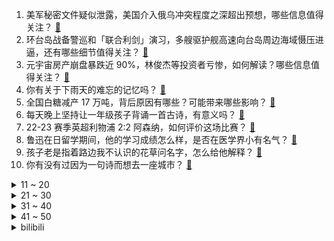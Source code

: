 1. 美军秘密文件疑似泄露，美国介入俄乌冲突程度之深超出预想，哪些信息值得关注？ [:link:](https://www.zhihu.com/question/594538947)
2. 环台岛战备警巡和「联合利剑」演习，多艘驱护舰高速向台岛周边海域慑压进逼，还有哪些细节值得关注？ [:link:](https://www.zhihu.com/question/594518175)
3. 元宇宙房产崩盘暴跌近 90%，林俊杰等投资者亏惨，如何解读？哪些信息值得关注？ [:link:](https://www.zhihu.com/question/594517901)
4. 你有关于下雨天的难忘的记忆吗？ [:link:](https://www.zhihu.com/question/594353940)
5. 全国白糖减产 17 万吨，背后原因有哪些？可能带来哪些影响？ [:link:](https://www.zhihu.com/question/594509304)
6. 每天晚上坚持让一年级孩子背诵一首古诗，有意义吗？ [:link:](https://www.zhihu.com/question/594153739)
7. 22-23 赛季英超利物浦 2:2 阿森纳，如何评价这场比赛？ [:link:](https://www.zhihu.com/question/594623569)
8. 鲁迅在日留学期间，他的学习成绩怎么样，是否在医学界小有名气？ [:link:](https://www.zhihu.com/question/512784125)
9. 孩子老是指着路边我不认识的花草问名字，怎么给他解释？ [:link:](https://www.zhihu.com/question/593263417)
10. 你有没有过因为一句诗而想去一座城市？ [:link:](https://www.zhihu.com/question/587582374)
<details>
<summary>11 ~ 20</summary>

11. 空客 CEO 称将在中国开设第二条总装线，将使其在华产能翻倍，哪些信息值得关注？ [:link:](https://www.zhihu.com/question/594069017)
12. 如果「蝙蝠侠」和「蜘蛛侠」互换到对方的城市，那么您觉得谁会先领盒饭？ [:link:](https://www.zhihu.com/question/462783033)
13. 特斯拉将在上海建造新的超级工厂，专门生产该公司的储能产品 Megapack，哪些信息值得关注？ [:link:](https://www.zhihu.com/question/594555819)
14. 电动化趋势下，混动SUV如何选择？ [:link:](https://www.zhihu.com/question/593986137)
15. 如何评价宋慧乔主演的韩剧《黑暗荣耀》第二季？ [:link:](https://www.zhihu.com/question/588688922)
16. 有哪些好用的生活电器让你感受到「早买早享受」？ [:link:](https://www.zhihu.com/question/593486055)
17. T1 不敌 GEN.G 止步春季赛亚军，决赛上他们输在哪？ [:link:](https://www.zhihu.com/question/594560697)
18. 《海贼王》天龙人为什么不吃恶魔果实？ [:link:](https://www.zhihu.com/question/594354694)
19. 1℃的温差的意义是什么？ [:link:](https://www.zhihu.com/question/591855424)
20. 目前我国法律对于加班是怎样定义的？对于加班费和调休又有哪些规定？ [:link:](https://www.zhihu.com/question/594520806)
</details>
<details>
<summary>21 ~ 30</summary>

21. 私企职场上大规模淘汰35岁大龄员工，其背后的逻辑到底是什么？ [:link:](https://www.zhihu.com/question/593471992)
22. NBA 最新夺冠概率出炉湖人仅 4％，勇士太阳均为 5％，你看好哪支球队夺冠？ [:link:](https://www.zhihu.com/question/594358671)
23. 超九成受访打工人曾有胃部不适，专家提醒「情绪压力会影响胃健康」，如何健康养胃？ [:link:](https://www.zhihu.com/question/594538190)
24. 2023 LPL 春季胜者组决赛 JDG 3:0 EDG 晋级决赛，如何评价这场比赛？ [:link:](https://www.zhihu.com/question/594549026)
25. 胃病转向胃癌有 5 个信号，年轻人为啥会被胃癌盯上？生活中该如何保护我们的胃？ [:link:](https://www.zhihu.com/question/594516886)
26. 如何评价《长月烬明》第 9-12 集？其中有哪些值得关注的剧情点？ [:link:](https://www.zhihu.com/question/594390643)
27. 「丫丫」正式移交中方，孟菲斯动物园称「合同已到期，正讨论后续合作」，返回中国还需哪些环节？ [:link:](https://www.zhihu.com/question/594534922)
28. 调研称「农村青少年群体智能手机成瘾，已濒临失控」，如何看待这一结果？ [:link:](https://www.zhihu.com/question/593997457)
29. 有人说智能座舱是汽车的一个颠覆式创新，那么在购买新车时，要不要将智能座舱作为影响购车决策的重要因素？ [:link:](https://www.zhihu.com/question/593123108)
30. 为什么有的美白身体乳会让皮肤长毛？有哪些不会长毛的美白身体乳推荐？ [:link:](https://www.zhihu.com/question/592426750)
</details>
<details>
<summary>31 ~ 40</summary>

31. 英国对冲基金报告称美联储政策即将转向，美元一年半内或贬值 15%，如何看待这一预测？降息即将到来了吗？ [:link:](https://www.zhihu.com/question/594331830)
32. 张朝阳直播中说「学物理应该成为一种风尚」，如何看待此发言？你觉得为什么要学好物理？ [:link:](https://www.zhihu.com/question/557373112)
33. 早 C 晚 A 是最佳的美白搭配吗？除了它，还有哪些可以称为「王者」的美白组合？ [:link:](https://www.zhihu.com/question/583699485)
34. 2023 LCK 春季总决赛 GEN 3:1 击败 T1 成功卫冕联赛冠军，如何评价这场比赛？ [:link:](https://www.zhihu.com/question/594545655)
35. 为什么游戏充满暴力，还能被称为第九艺术? [:link:](https://www.zhihu.com/question/593915826)
36. 有哪些看似毫无联系的东西，实际上却存在着紧密的关联？ [:link:](https://www.zhihu.com/question/28287474)
37. 如果在欧洲中世纪战场上以一己之力斩杀100名敌国士兵，那么在战后能够得到什么样的封赏？ [:link:](https://www.zhihu.com/question/593909345)
38. 我不想嫁过去跟男朋友一起还房贷是不是太自私了？ [:link:](https://www.zhihu.com/question/592329757)
39. 你认为未来的摆摊生意会怎样？能不能猜测出一些趋势？ [:link:](https://www.zhihu.com/question/592108929)
40. 22-23 赛季英超热刺 2:1 布莱顿，孙兴慜世界波，两队主帅冲突染红，如何评价这场比赛？ [:link:](https://www.zhihu.com/question/594451446)
</details>
<details>
<summary>41 ~ 50</summary>

41. 过度加班对社会经济产生了怎样的影响？是否会成为「就业难」、「生育低」的诱因之一？ [:link:](https://www.zhihu.com/question/594341087)
42. 每周「做四休三」能否实现？若实施可能带来哪些影响？ [:link:](https://www.zhihu.com/question/594506859)
43. 对于新的科幻片爱好者，可以推荐哪些科幻电影作为入门级必看？ [:link:](https://www.zhihu.com/question/60511168)
44. 如何评价《长月烬明》中罗云熙饰演的澹台烬，符合你的期待吗？ [:link:](https://www.zhihu.com/question/554955787)
45. 买高端机等于智商税吗？在性能趋同的情况下，高端机“高”在哪了？ [:link:](https://www.zhihu.com/question/594163902)
46. 哪些中国人发明的东西在国内很普通，到了国外却倍受追捧？ [:link:](https://www.zhihu.com/question/299641618)
47. 《诡秘之主》的宇宙中是否存在类似于七神一样的友善的外神？ [:link:](https://www.zhihu.com/question/594115711)
48. 同事才华不如你，但被提拔成了顶头上司，你会选择辞职吗？ [:link:](https://www.zhihu.com/question/593428823)
49. 《铃芽之旅》和《天气之子》有什么区别？ [:link:](https://www.zhihu.com/question/592001072)
50. 男朋友总偷懒，用沐浴露洗脸怎么办？ [:link:](https://www.zhihu.com/question/590496984)
</details><details>
<summary>bilibili</summary>

1. 山东淄博一座让我不得不佩服的城市！山东烧烤看淄博！淄博消费更是绝！靠谱！ [:link:](//www.bilibili.com/video/BV1dT411p7Kd)
2. 来自卢森堡的退休警察，不远万里扎根在这片土地上，亲历山村巨变 [:link:](//www.bilibili.com/video/BV1jj411c7g1)
3. 让朋友穿成这样后，我失去了他们.... [:link:](//www.bilibili.com/video/BV15s4y1m786)
4. 【warma】我要写书啦！！！ [:link:](//www.bilibili.com/video/BV1oM4y1y7Q4)
5. 【EXO】We are ONE! 出道十一周年我们正式入驻B站了！请多多支持♥ [:link:](//www.bilibili.com/video/BV14h411g7nH)
6. 【鬼谷闲谈】比目鱼：这是鱼形的扭曲 还是环境的沦丧 [:link:](//www.bilibili.com/video/BV1R24y157oF)
7. “做视频会影响室友吗” [:link:](//www.bilibili.com/video/BV1Ym4y1B7zo)
8. 一战中的闪避王是谁？【硬核狠人50】 [:link:](//www.bilibili.com/video/BV1h84y1u7se)
9. 说不心动，是假的！！.... [:link:](//www.bilibili.com/video/BV1ov4y1n71h)
10. 2023华南悠悠球公开赛 4A 决赛 刘子琛 团长在线开团！🪀 [:link:](//www.bilibili.com/video/BV1Ds4y1275K)
<details>
<summary>11 ~ 20</summary>

11. 没错 我要结束和她四年的男女朋友关系了 [:link:](//www.bilibili.com/video/BV1K84y1u7XT)
12. 柒个我——影流之主 [:link:](//www.bilibili.com/video/BV1qm4y1q7uB)
13. 我在打烊的火锅店里偷东西吃！ [:link:](//www.bilibili.com/video/BV19a4y1K7Ne)
14. 为了满足我的童年愿望，我在家里做了个鸟巢沙发 [:link:](//www.bilibili.com/video/BV1Ps4y1m7jF)
15. 保证没P图！你吃过比这更大的吗？ [:link:](//www.bilibili.com/video/BV1DN411A7Fr)
16. 【医学博士】你每天这样吃饭，简直是在慢性自杀！I 胃病自救指南 [:link:](//www.bilibili.com/video/BV1VM411N7qc)
17. 法院传票、巨额赔款、全网道歉，这就是他揭露黑暗的后果 [:link:](//www.bilibili.com/video/BV1Uh411u7sA)
18. 划走将会永久失去，真的很久！ [:link:](//www.bilibili.com/video/BV1cm4y1B7eM)
19. 有的人一直在长大，有的人却不会变老了 [:link:](//www.bilibili.com/video/BV1jm4y167fE)
20. 开挂无法提升智力 [:link:](//www.bilibili.com/video/BV1qh411g7Lr)
</details>
<details>
<summary>21 ~ 30</summary>

21. 为她做的立体书，在完工的那晚燃尽 [:link:](//www.bilibili.com/video/BV1GX4y1k71G)
22. 快让你们的好兄弟给你搞一台宝马RR！ [:link:](//www.bilibili.com/video/BV1Fs4y1m7qN)
23. 猛女cos铃芽一口气暴走50公里！！！！什么二次元行为？ [:link:](//www.bilibili.com/video/BV1No4y1n7bs)
24. 夺命狂奔！10位up主共享定位捉迷藏！ [:link:](//www.bilibili.com/video/BV1Xs4y127g4)
25. 休息是被允许的 [:link:](//www.bilibili.com/video/BV1ph411g7xu)
26. 好想把这件衣服焊在身上！ [:link:](//www.bilibili.com/video/BV17X4y1k7G8)
27. 给院儿里的流浪猫们制作“夏季竹筒饮水器” [:link:](//www.bilibili.com/video/BV1HM4y1178B)
28. 去央视做饭是什么体验 [:link:](//www.bilibili.com/video/BV1324y1L7j3)
29. 停更了快两年半，网上竟说我死了？！ [:link:](//www.bilibili.com/video/BV1Hs4y1m7pv)
30. 难道这就是我的通灵兽？ 被乌鸦认主全过程 [:link:](//www.bilibili.com/video/BV1J24y1L744)
</details>
<details>
<summary>31 ~ 40</summary>

31. 三代毒品同框，会有什么样的命运？ [:link:](//www.bilibili.com/video/BV1xV4y1D7wv)
32. 拿着3000块去王嘉尔同款夜店蹦迪到底够不够？【凭啥这么贵57/还愿挑战21/夜店之王03-KOR】 [:link:](//www.bilibili.com/video/BV1bh411g71n)
33. 学了这么多年语文，你读过最狂的一句诗是什么？ [:link:](//www.bilibili.com/video/BV1HN411A7tz)
34. 探秘全世界最贵超市！1000元能买什么？到底有多贵？ [:link:](//www.bilibili.com/video/BV1524y1L7KW)
35. 2023年3月，人类终究走上了一条无法回头的路 [:link:](//www.bilibili.com/video/BV1VL411U7MU)
36. 狂 飙 大 学 版 [:link:](//www.bilibili.com/video/BV1EL411U7yA)
37. 【时代少年团】《背对地球奔跑》MV [:link:](//www.bilibili.com/video/BV1b84y1T7Jk)
38. 花3000块买的缅因猫，没养7天就从19楼坠楼了… [:link:](//www.bilibili.com/video/BV1wo4y1n7kq)
39. 三代猛士来了！我太激动了！ [:link:](//www.bilibili.com/video/BV1HV4y1D7yK)
40. “着火了。可是，她在火中依旧跳着舞” [:link:](//www.bilibili.com/video/BV1rV4y1f79e)
</details>
<details>
<summary>41 ~ 50</summary>

41. 不同段位的人像摄影师如何拍照？该说不说，第一种摄影师大家应该都遇到过吧！ [:link:](//www.bilibili.com/video/BV1hs4y1N7QS)
42. Inception工作室概念PV丨欢迎光临——天字七六！ [:link:](//www.bilibili.com/video/BV1Kk4y1v7wK)
43. 上海529自助餐小青龙不限量，小青龙从头吃到尾，吃爽了 [:link:](//www.bilibili.com/video/BV1Hm4y1B7zr)
44. 【点到为止40】棺 门 大 吉 《希腊棺材之谜》最终回 [:link:](//www.bilibili.com/video/BV1VM411N7uw)
45. 不用魔法和账号！无限次数免费使用ChatGPT [:link:](//www.bilibili.com/video/BV1Xk4y1e7ar)
46. 就用这支视频和坂本龙一告别吧丨HOPICO [:link:](//www.bilibili.com/video/BV1pa4y1T7v2)
47. 销量1735！卖的差=质量不行？浅谈销量在动画讨论中扮演的角色！【瓶说动漫】 [:link:](//www.bilibili.com/video/BV17M411N7LX)
48. 一种很新的画 [:link:](//www.bilibili.com/video/BV1Nm4y1B79S)
49. 表面上看着像小玩具，但实际上是一个大家伙 [:link:](//www.bilibili.com/video/BV1Ga4y1T7ZC)
50. 切记不要睡太熟！小心潜伏在家中的类人生物！ [:link:](//www.bilibili.com/video/BV1Fj411c7bh)
</details>
<details>
<summary>51 ~ 60</summary>

51. 十 八 岁 的 张 三 [:link:](//www.bilibili.com/video/BV1rv4y1n7JJ)
52. 原神必胜客联动 线下单杀树叶 [:link:](//www.bilibili.com/video/BV1aT411x7hs)
53. 这是给成年人看的童话故事，也是我看到过最浪漫的电影《大鱼》 [:link:](//www.bilibili.com/video/BV12c411W7E3)
54. AI迎来觉醒时刻，中国遭遇最严峻的封锁 [:link:](//www.bilibili.com/video/BV1RL411U72r)
55. 指挥官Alexy入驻B站!即将开启硬核评测! [:link:](//www.bilibili.com/video/BV1Xs4y127Q8)
56. 喊了5个原神coser给亲弟过19岁生日，这不得谢我一辈子啊 [:link:](//www.bilibili.com/video/BV1ck4y1i7Bd)
57. 探秘最真实的黄金武器！是什么体验？价格十分昂贵！ [:link:](//www.bilibili.com/video/BV1Xg4y1g7e2)
58. 【暗区突围版本PV】决战电视台，探寻黑门背后的秘密 [:link:](//www.bilibili.com/video/BV1Kc411s7vi)
59. 未被删减的《加勒比海盗》究竟讲了什么故事？全网最细深度解说《加勒比海盗5死无对证》！ [:link:](//www.bilibili.com/video/BV1tN411P7pN)
60. 边吃边哭的蛋糕，做完才懂原来不是每个人都值得付出... [:link:](//www.bilibili.com/video/BV1Bv4y1n75Y)
</details>
<details>
<summary>61 ~ 70</summary>

61. 什么年代了还在玩传统原神？来试试我这款【原神·现代战争】（原神动画） [:link:](//www.bilibili.com/video/BV1g84y1u7E6)
62. 当我用VR来玩史上最难一格空岛生存！ [:link:](//www.bilibili.com/video/BV1LT411x7Gp)
63. 【原神】看好了！绫华的全新玩法！ [:link:](//www.bilibili.com/video/BV11M411T74D)
64. 区区必胜客，也想让帝君社死？ [:link:](//www.bilibili.com/video/BV1f24y157Mp)
65. 每天学习15个小时，成绩却提不上去？你可能在假努力！ [:link:](//www.bilibili.com/video/BV1Zg4y1g7cb)
66. 徒手剥100颗核桃，就为了还原杨贵妃吃过的失传点心？ [:link:](//www.bilibili.com/video/BV12M411T7do)
67. 一念幽灵，一念猎手！！！ [:link:](//www.bilibili.com/video/BV1cc411s7wf)
68. JISOO - ‘FLOWER’ DANCE PERFORMANCE VIDEO [:link:](//www.bilibili.com/video/BV1gL411U7tA)
69. 博物馆迷集合！一次性怒刷全国最强13家博物馆！ [:link:](//www.bilibili.com/video/BV1yV4y1f7pk)
70. 男孩的运气爆表，交白卷都能的第一名 [:link:](//www.bilibili.com/video/BV1F84y1T7SU)
</details>
<details>
<summary>71 ~ 80</summary>

71. 当我用ChatGPT来破案！？？ [:link:](//www.bilibili.com/video/BV16h411g7J6)
72. 【STN快报第七季11】英国不仅有足球流氓，还有魁地奇杀人犯 [:link:](//www.bilibili.com/video/BV1Po4y1n7Z3)
73. 好学生思维迟早会毁了你！一个“坏”学生的肺腑之言，救赎之道就在结尾 [:link:](//www.bilibili.com/video/BV1XN411c76o)
74. 极限长沙一日游！大 学 生 特 种 兵 [:link:](//www.bilibili.com/video/BV1c84y1T7VL)
75. 笑死，这些包装真是离大谱！我又又又被骗了！！ [:link:](//www.bilibili.com/video/BV19X4y1k7nE)
76. 随机约会挑战！居然随机到让女朋友穿着JK去…… [:link:](//www.bilibili.com/video/BV1am4y1B7mA)
77. 吃上一口海胆饺！所有烦恼都逃跑！ [:link:](//www.bilibili.com/video/BV1AN411w7pL)
78. 极限拉扯！慢放120倍，五分钟玩转赌神拉牌！ [:link:](//www.bilibili.com/video/BV1pm4y1B7nL)
79. 非呆勿扰 [:link:](//www.bilibili.com/video/BV1ps4y1N7EK)
80. 用了72个小时画出了这几秒的动画 [:link:](//www.bilibili.com/video/BV12c411W7WK)
</details>
<details>
<summary>81 ~ 90</summary>

81. 对不起姜总！我实在没拦住她 [:link:](//www.bilibili.com/video/BV1Zc411W71W)
82. 女学生被残害，硬汉老师重拳出击，踏平恶势力 [:link:](//www.bilibili.com/video/BV1Wk4y1v7Sd)
83. Around The World ⧸ MONKEY MAJIK【月ノ美兎 (cover)】 [:link:](//www.bilibili.com/video/BV1ac411W761)
84. 妈我不想开花 [:link:](//www.bilibili.com/video/BV1ih411g7Z6)
85. “新海诚中的雨和晴，就像爱情中的我和你...” [:link:](//www.bilibili.com/video/BV13s4y1S7NV)
86. 外来文化入侵并不可怕，可怕的是我们的传统文化得不到弘扬与传承！ [:link:](//www.bilibili.com/video/BV1xX4y1k7tU)
87. 闺蜜究竟是一种怎样的神奇存在？ [:link:](//www.bilibili.com/video/BV1HM411T73X)
88. 美国保时捷竟然开餐厅？探秘全球唯一，保时捷917餐厅！！ [:link:](//www.bilibili.com/video/BV1SX4y1677H)
89. 折磨石头人的秘密武器！痛苦程度400%！LOL最鬼才对线思路！ [:link:](//www.bilibili.com/video/BV1Ma4y1T7eB)
90. 撕了蒜了！ [:link:](//www.bilibili.com/video/BV1UM411T7T6)
</details>
<details>
<summary>91 ~ 100</summary>

91. 衣服就要这么试，你学会了吗？ [:link:](//www.bilibili.com/video/BV1oL411U73e)
92. 剪个头发几个保镖站我后面是种什么体验 [:link:](//www.bilibili.com/video/BV1f24y157wx)
93. "这竟是一款伪装成了游戏的病毒！" [:link:](//www.bilibili.com/video/BV1aL411U7pg)
94. 《原神》剧情PV—「雪国传说」 [:link:](//www.bilibili.com/video/BV1BM411N7nB)
95. 谁说黄黑皮只能走欧美风？NO！ [:link:](//www.bilibili.com/video/BV1RT411p7PF)
96. 一部“烂片”拍了23年，说的就是《守望者》 [:link:](//www.bilibili.com/video/BV1KM4y117NH)
97. 地震时，网传90％生存率的「生命三角」真能保命？ [:link:](//www.bilibili.com/video/BV1PX4y1C7vR)
98. 原神游戏时长两年半，全角色90级毕业！账号展示！ [:link:](//www.bilibili.com/video/BV1To4y1n74D)
99. 世界名曲+世界名运镜灯光=？ [:link:](//www.bilibili.com/video/BV1Ra4y1K7Wn)
100. 最棒的音准练习，每天打卡2分钟！ [:link:](//www.bilibili.com/video/BV1Yc411W7B6)
</details></details>